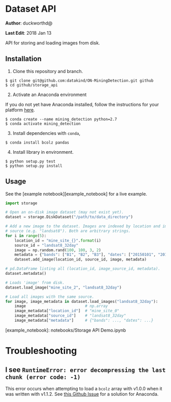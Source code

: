 # Dataset API

**Author**: duckworthd@

**Last Edit**: 2018 Jan 13

API for storing and loading images from disk.

## Installation

1. Clone this repository and branch.

```shell
$ git clone git@github.com:datakind/ON-MiningDetection.git github
$ cd github/storage_api
```

2. Activate an Anaconda environment

If you do not yet have Anaconda installed, follow the instructions for your platform [here](https://conda.io/docs/user-guide/install/linux.html).

```shell
$ conda create --name mining_detection python=2.7
$ conda activate mining_detection
```

3. Install dependencies with `conda`,

```shell
$ conda install bcolz pandas
```

4. Install library in environment.

```shell
$ python setup.py test
$ python setup.py install
```

## Usage

See the [example notebook][example_notebook] for a live example.

```python
import storage

# Open an on-disk image dataset (may not exist yet).
dataset = storage.DiskDataset("/path/to/data_directory")

# Add a new image to the dataset. Images are indexed by location and image
# source (e.g. "landsat8"). Both are arbitrary strings.
for i in range(5):
    location_id = "mine_site_{}".format(i)
    source_id = "landsat8_32day"
    image = np.random.rand(100, 100, 3, 2)
    metadata = {"bands": ["B1", "B2", "B3"], "dates": ["20150101", "20150202"]}
    dataset.add_image(location_id, source_id, image, metadata)

# pd.DataFrame listing all (location_id, image_source_id, metadata).
dataset.metadata()

# Loads 'image' from disk.
dataset.load_image("mine_site_2", "landsat8_32day")

# Load all images with the same source.
for image, image_metadata in dataset.load_images("landsat8_32day"):
    image                          # np.array
    image_metadata["location_id"]  # "mine_site_0"
    image_metadata["source_id"]    # "landsat8_32day"
    image_metadata["metadata"]     # {"bands": ..., "dates": ...}
```

[example_notebook]: notebooks/Storage API Demo.ipynb

# Troubleshooting

## I see `RuntimeError: error decompressing the last chunk (error code: -1)`

This error occurs when attempting to load a `bcolz` array with v1.0.0 when it
was written with v1.1.2. See [this Github
Issue](https://github.com/Blosc/bcolz/issues/354) for a solution for Anaconda.
